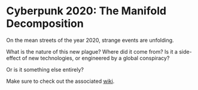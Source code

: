 Cyberpunk 2020: The Manifold Decomposition
====

On the mean streets of the year 2020, strange events are unfolding.

What is the nature of this new plague?
Where did it come from?
Is it a side-effect of new technologies, or engineered by a global conspiracy?

Or is it something else entirely?

Make sure to check out the associated [wiki](https://github.com/rpgreview/CP2020-TMD/wiki/Cyberpunk-2020:-The-Manifold-Decomposition).
